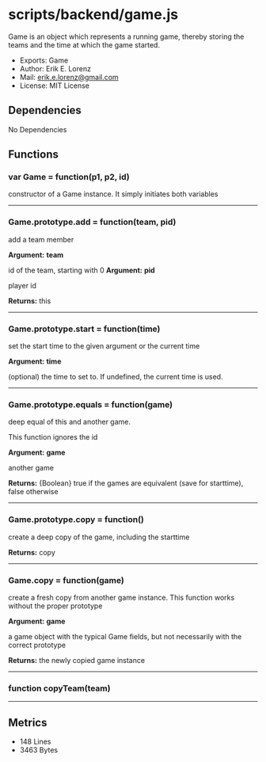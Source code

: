 # scripts/backend/game.js


Game is an object which represents a running game, thereby storing the teams
and the time at which the game started.

* Exports: Game
* Author: Erik E. Lorenz 
* Mail: <erik.e.lorenz@gmail.com>
* License: MIT License


## Dependencies

No Dependencies

## Functions

###   var Game = function(p1, p2, id)
constructor of a Game instance. It simply initiates both variables

---


###   Game.prototype.add = function(team, pid)
add a team member

**Argument:** **team**

id of the team, starting with 0
**Argument:** **pid**

player id

**Returns:** this

---


###   Game.prototype.start = function(time)
set the start time to the given argument or the current time

**Argument:** **time**

(optional) the time to set to. If undefined, the current time is
used.

---


###   Game.prototype.equals = function(game)
deep equal of this and another game.

This function ignores the id

**Argument:** **game**

another game

**Returns:** {Boolean} true if the games are equivalent (save for starttime),
false otherwise

---


###   Game.prototype.copy = function()
create a deep copy of the game, including the starttime


**Returns:** copy

---


###   Game.copy = function(game)
create a fresh copy from another game instance. This function works without
the proper prototype

**Argument:** **game**

a game object with the typical Game fields, but not necessarily
with the correct prototype

**Returns:** the newly copied game instance

---


###     function copyTeam(team)

---

## Metrics

* 148 Lines
* 3463 Bytes

